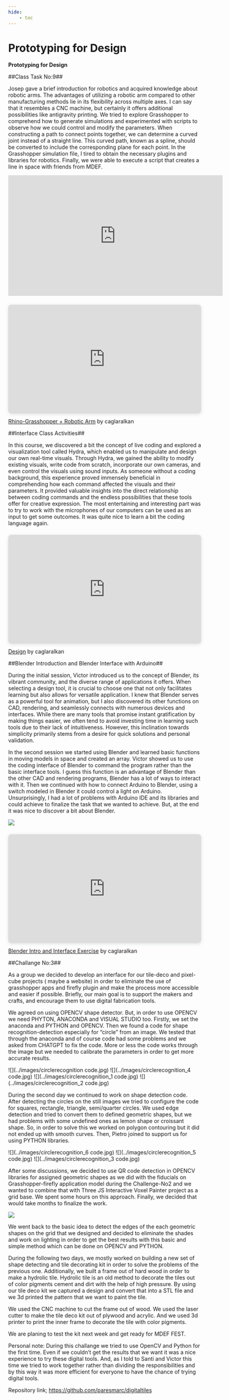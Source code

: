 ```yaml
---
hide:
    - toc
---
```


# Prototyping for Design


**Prototyping for Design**

##Class Task No:9##

Josep gave a brief introduction for robotics and acquired knowledge about robotic arms. The advantages of utilizing a robotic arm compared to other manufacturing methods lie in its flexibility across multiple axes. I can say that it resembles a CNC machine, but certainly it offers additional possibilities like antigravity printing. We tried to explore Grasshopper to comprehend how to generate simulations and experimented with scripts to observe how we could control and modify the parameters. When constructing a path to connect points together, we can determine a curved joint instead of a straight line. This curved path, known as a spline, should be converted to include the corresponding plane for each point. In the Grasshopper simulation file, I tired to obtain the necessary plugins and libraries for robotics. Finally, we were able to execute a script that creates a line in space with friends from MDEF.

<iframe width="560" height="315" src="https://www.youtube.com/embed/ycJ9lMgZVuA" title="YouTube video player" frameborder="0" allow="accelerometer; autoplay; clipboard-write; encrypted-media; gyroscope; picture-in-picture; web-share" allowfullscreen></iframe>

<div style="position: relative; width: 100%; height: 0; padding-top: 56.2500%;
 padding-bottom: 0; box-shadow: 0 2px 8px 0 rgba(63,69,81,0.16); margin-top: 1.6em; margin-bottom: 0.9em; overflow: hidden;
 border-radius: 8px; will-change: transform;">
  <iframe loading="lazy" style="position: absolute; width: 100%; height: 100%; top: 0; left: 0; border: none; padding: 0;margin: 0;"
    src="https:&#x2F;&#x2F;www.canva.com&#x2F;design&#x2F;DAFlu0WF25g&#x2F;view?embed" allowfullscreen="allowfullscreen" allow="fullscreen">
  </iframe>
</div>
<a href="https:&#x2F;&#x2F;www.canva.com&#x2F;design&#x2F;DAFlu0WF25g&#x2F;view?utm_content=DAFlu0WF25g&amp;utm_campaign=designshare&amp;utm_medium=embeds&amp;utm_source=link" target="_blank" rel="noopener">Rhino-Grasshopper + Robotic Arm</a> by caglaralkan

##Interface Class Activities##

In this course, we discovered a bit the concept of live coding and explored a visualization tool called Hydra, which enabled us to manipulate and design our own real-time visuals. Through Hydra, we gained the ability to modify existing visuals, write code from scratch, incorporate our own cameras, and even control the visuals using sound inputs. As someone without a coding background, this experience proved immensely beneficial in comprehending how each command affected the visuals and their parameters. It provided valuable insights into the direct relationship between coding commands and the endless possibilities that these tools offer for creative expression. The most entertaining and interesting part was to try to work with the microphones of our computers can be used as an input to get some outcomes. It was quite nice to learn a bit the coding language again.

<div style="position: relative; width: 100%; height: 0; padding-top: 56.2500%;
 padding-bottom: 0; box-shadow: 0 2px 8px 0 rgba(63,69,81,0.16); margin-top: 1.6em; margin-bottom: 0.9em; overflow: hidden;
 border-radius: 8px; will-change: transform;">
  <iframe loading="lazy" style="position: absolute; width: 100%; height: 100%; top: 0; left: 0; border: none; padding: 0;margin: 0;"
    src="https:&#x2F;&#x2F;www.canva.com&#x2F;design&#x2F;DAFjjHvxD4M&#x2F;view?embed" allowfullscreen="allowfullscreen" allow="fullscreen">
  </iframe>
</div>
<a href="https:&#x2F;&#x2F;www.canva.com&#x2F;design&#x2F;DAFjjHvxD4M&#x2F;view?utm_content=DAFjjHvxD4M&amp;utm_campaign=designshare&amp;utm_medium=embeds&amp;utm_source=link" target="_blank" rel="noopener">Design</a> by caglaralkan

##Blender Introduction and Blender Interface with Arduino##

During the initial session, Victor introduced us to the concept of Blender, its vibrant community, and the diverse range of applications it offers. When selecting a design tool, it is crucial to choose one that not only facilitates learning but also allows for versatile application. I knew that Blender serves as a powerful tool for animation, but I also discovered its other functions on CAD, rendering, and seamlessly connects with numerous devices and interfaces. While there are many tools that promise instant gratification by making things easier, we often tend to avoid investing time in learning such tools due to their lack of intuitiveness. However, this inclination towards simplicity primarily stems from a desire for quick solutions and personal validation.

In the second session we started using Blender and learned basic functions in moving models in space and created an array. Victor showed us to use the coding interface of Blender to command the program rather than the basic interface tools. I guess this function is an advantage of Blender than the other CAD and rendering programs, Blender has a lot of ways to interact with it. Then we continued with how to connect Arduino to Blender, using a switch modeled in Blender it could control a light on Arduino. Unsurprisingly, I had a lot of problems with Arduino IDE and its libraries and could achieve to finalize the task that we wanted to achieve. But, at the end it was nice to discover a bit about Blender.

![](../images/blender_code.jpg)

<div style="position: relative; width: 100%; height: 0; padding-top: 56.2500%;
 padding-bottom: 0; box-shadow: 0 2px 8px 0 rgba(63,69,81,0.16); margin-top: 1.6em; margin-bottom: 0.9em; overflow: hidden;
 border-radius: 8px; will-change: transform;">
  <iframe loading="lazy" style="position: absolute; width: 100%; height: 100%; top: 0; left: 0; border: none; padding: 0;margin: 0;"
    src="https:&#x2F;&#x2F;www.canva.com&#x2F;design&#x2F;DAFlu-pvN8w&#x2F;view?embed" allowfullscreen="allowfullscreen" allow="fullscreen">
  </iframe>
</div>
<a href="https:&#x2F;&#x2F;www.canva.com&#x2F;design&#x2F;DAFlu-pvN8w&#x2F;view?utm_content=DAFlu-pvN8w&amp;utm_campaign=designshare&amp;utm_medium=embeds&amp;utm_source=link" target="_blank" rel="noopener">Blender Intro and Interface Exercise</a> by caglaralkan

##Challange No:3##

As a group we decided to develop an interface for our tile-deco and pixel-cube  projects ( maybe a website) in order to eliminate the use of grasshopper apps  and firefly plugin and make the process more accessible and easier if possible. Briefly, our main goal is to support the makers and crafts, and encourage them to use digital fabrication tools.

We agreed on using OPENCV shape detector. But, in order to use OPENCV we need PHYTON, ANACONDA and VISUAL STUDIO too. Firstly, we set the anaconda and PYTHON and OPENCV. Then we found a code for shape recognition-detection especially for “circle” from an image. We tested that through the anaconda and of course code had some problems and we asked from CHATGPT to fix the code. More or less the code works through the image but we needed to calibrate the parameters in order to get more accurate results.

![](../images/circlerecognition code.jpg)
![](../images/circlerecognition_4 code.jpg)
![](../images/circlerecognition_1 code.jpg)
![](../images/circlerecognition_2 code.jpg)

During the second day we continued to work on shape detection code. After detecting the circles on the still images we tried to configure the code for squares, rectangle, triangle, semi/quarter circles. We used edge detection and tried to convert them to defined geometric shapes, but we had problems with some undefined ones as lemon shape or croissant shape. So, in order to solve this we worked on polygon contouring but it did not ended up with smooth curves. Then, Pietro joined to support us for using PYTHON libraries.

![](../images/circlerecognition_6 code.jpg)
![](../images/circlerecognition_5 code.jpg)
![](../images/circlerecognition_3 code.jpg)

After some discussions, we decided to use QR code detection in OPENCV libraries for assigned geometric shapes as we did with the fiducials on Grasshopper-firefly application model during the Challenge-No2 and we wanted to combine that with Three JS Interactive Voxel Painter project as a grid base. We spent some hours on this approach. Finally, we decided that would take months to finalize the work.

![](../images/challangethreejs.jpg)


We went back to the basic idea to detect the edges of the each geometric shapes on the grid that we designed and decided to eliminate the shades and work on lighting in order to get the best results with this basic and simple method which can be done on OPENCV and PYTHON.

During the following two days, we mostly worked on building a new set of shape detecting and tile decorating kit in order to solve the problems of the previous one. Additionally, we built a frame out of hard wood in order to make a hydrolic  tile. Hydrolic tile is an old method to decorate the tiles out of color pigments cement and dirt with the help of high pressure. By using our tile deco kit we captured a design and convert that into a STL file and we 3d printed the pattern that we want to paint the tile.

We used the CNC machine to cut the frame out of wood. We used the laser cutter to make the tile deco kit out of plywood and acrylic. And we used 3d printer to print the inner frame to decorate the tile with color pigments.

We are planing to test the kit next week and get ready for MDEF FEST.

Personal note: During this challange we tried to use OpenCV and Python for the first time. Even if we couldn’t get the results that we want it was a nice experience to try these digital tools. And, as I told to Santi and Victor this time we tried to work together rather than dividing the responsibilities and by this way it was more efficient for everyone to have the chance of trying digital tools.

Repository link; https://github.com/paresmarc/digitaltiles
